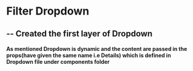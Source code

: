 # Filter Dropdown

## -- Created the first layer of Dropdown

#### As mentioned Dropdown is dynamic and the content are passed in the props(have given the same name i.e Details) which is defined in Dropdown file under components folder